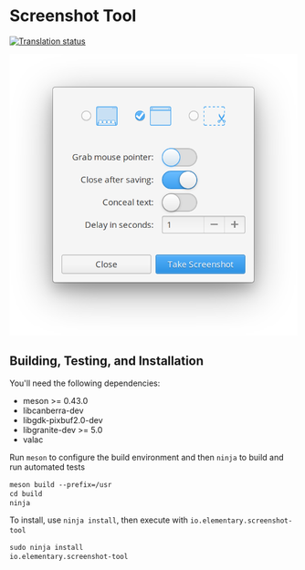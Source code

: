 # Screenshot Tool
[![Translation status](https://l10n.elementary.io/widgets/screenshot-tool/-/svg-badge.svg)](https://l10n.elementary.io/projects/screenshot-tool/?utm_source=widget)

![Screenshot Tool Screenshot](data/screenshot.png?raw=true)

## Building, Testing, and Installation

You'll need the following dependencies:

* meson >= 0.43.0
* libcanberra-dev
* libgdk-pixbuf2.0-dev
* libgranite-dev >= 5.0
* valac

Run `meson` to configure the build environment and then `ninja` to build and run automated tests

    meson build --prefix=/usr
    cd build
    ninja

To install, use `ninja install`, then execute with `io.elementary.screenshot-tool`

    sudo ninja install
    io.elementary.screenshot-tool

